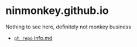 # ninmonkey.github.io
Nothing to see here, definitely not monkey business

- [`gh repo` info.md](./ref/gh-repo-info.md)